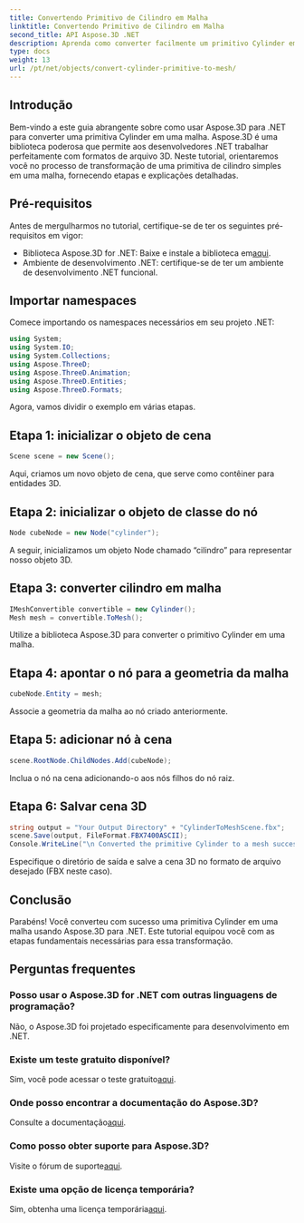 ```yaml
---
title: Convertendo Primitivo de Cilindro em Malha
linktitle: Convertendo Primitivo de Cilindro em Malha
second_title: API Aspose.3D .NET
description: Aprenda como converter facilmente um primitivo Cylinder em um Mesh usando Aspose.3D para .NET. Siga nosso guia passo a passo para transformações 3D perfeitas.
type: docs
weight: 13
url: /pt/net/objects/convert-cylinder-primitive-to-mesh/
---
```

## Introdução
Bem-vindo a este guia abrangente sobre como usar Aspose.3D para .NET para converter uma primitiva Cylinder em uma malha. Aspose.3D é uma biblioteca poderosa que permite aos desenvolvedores .NET trabalhar perfeitamente com formatos de arquivo 3D. Neste tutorial, orientaremos você no processo de transformação de uma primitiva de cilindro simples em uma malha, fornecendo etapas e explicações detalhadas.
## Pré-requisitos
Antes de mergulharmos no tutorial, certifique-se de ter os seguintes pré-requisitos em vigor:
-  Biblioteca Aspose.3D for .NET: Baixe e instale a biblioteca em[aqui](https://releases.aspose.com/3d/net/).
- Ambiente de desenvolvimento .NET: certifique-se de ter um ambiente de desenvolvimento .NET funcional.
## Importar namespaces
Comece importando os namespaces necessários em seu projeto .NET:
```csharp
using System;
using System.IO;
using System.Collections;
using Aspose.ThreeD;
using Aspose.ThreeD.Animation;
using Aspose.ThreeD.Entities;
using Aspose.ThreeD.Formats;
```
Agora, vamos dividir o exemplo em várias etapas.
## Etapa 1: inicializar o objeto de cena
```csharp
Scene scene = new Scene();
```
Aqui, criamos um novo objeto de cena, que serve como contêiner para entidades 3D.
## Etapa 2: inicializar o objeto de classe do nó
```csharp
Node cubeNode = new Node("cylinder");
```
A seguir, inicializamos um objeto Node chamado “cilindro” para representar nosso objeto 3D.
## Etapa 3: converter cilindro em malha
```csharp
IMeshConvertible convertible = new Cylinder();
Mesh mesh = convertible.ToMesh();
```
Utilize a biblioteca Aspose.3D para converter o primitivo Cylinder em uma malha.
## Etapa 4: apontar o nó para a geometria da malha
```csharp
cubeNode.Entity = mesh;
```
Associe a geometria da malha ao nó criado anteriormente.
## Etapa 5: adicionar nó à cena
```csharp
scene.RootNode.ChildNodes.Add(cubeNode);
```
Inclua o nó na cena adicionando-o aos nós filhos do nó raiz.
## Etapa 6: Salvar cena 3D
```csharp
string output = "Your Output Directory" + "CylinderToMeshScene.fbx";
scene.Save(output, FileFormat.FBX7400ASCII);
Console.WriteLine("\n Converted the primitive Cylinder to a mesh successfully.\nFile saved at " + output);
```
Especifique o diretório de saída e salve a cena 3D no formato de arquivo desejado (FBX neste caso).
## Conclusão
Parabéns! Você converteu com sucesso uma primitiva Cylinder em uma malha usando Aspose.3D para .NET. Este tutorial equipou você com as etapas fundamentais necessárias para essa transformação.
## Perguntas frequentes
### Posso usar o Aspose.3D for .NET com outras linguagens de programação?
Não, o Aspose.3D foi projetado especificamente para desenvolvimento em .NET.
### Existe um teste gratuito disponível?
 Sim, você pode acessar o teste gratuito[aqui](https://releases.aspose.com/).
### Onde posso encontrar a documentação do Aspose.3D?
 Consulte a documentação[aqui](https://reference.aspose.com/3d/net/).
### Como posso obter suporte para Aspose.3D?
 Visite o fórum de suporte[aqui](https://forum.aspose.com/c/3d/18).
### Existe uma opção de licença temporária?
 Sim, obtenha uma licença temporária[aqui](https://purchase.aspose.com/temporary-license/).